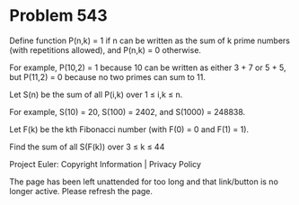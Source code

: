 #   Problem 543

   Define function P(n,k) = 1 if n can be written as the sum of k prime
   numbers (with repetitions allowed), and P(n,k) = 0 otherwise.

   For example, P(10,2) = 1 because 10 can be written as either 3 + 7 or 5 +
   5, but P(11,2) = 0 because no two primes can sum to 11.

   Let S(n) be the sum of all P(i,k) over 1 ≤ i,k ≤ n.

   For example, S(10) = 20, S(100) = 2402, and S(1000) = 248838.

   Let F(k) be the kth Fibonacci number (with F(0) = 0 and F(1) = 1).

   Find the sum of all S(F(k)) over 3 ≤ k ≤ 44

   Project Euler: Copyright Information | Privacy Policy

   The page has been left unattended for too long and that link/button is no
   longer active. Please refresh the page.
